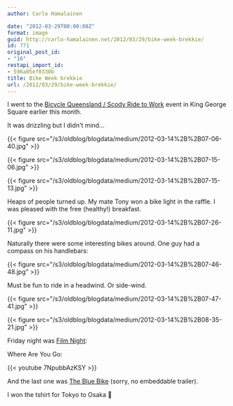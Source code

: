 ```yaml
---
author: Carlo Hamalainen

date: "2012-03-29T00:00:00Z"
format: image
guid: http://carlo-hamalainen.net/2012/03/29/bike-week-brekkie/
id: 771
original_post_id:
- "16"
restapi_import_id:
- 596a05ef0330b
title: Bike Week brekkie
url: /2012/03/29/bike-week-brekkie/
---
```

I went to the [Bicycle Queensland / Scody Ride to Work](http://bikeweek.bq.org.au/whats-on/events/scody-ride-to-work-day/) event in King George Square earlier this month.

It was drizzling but I didn't mind...

{{< figure src="/s3/oldblog/blogdata/medium/2012-03-14%2B%2B07-06-40.jpg" >}}

{{< figure src="/s3/oldblog/blogdata/medium/2012-03-14%2B%2B07-15-06.jpg" >}}

{{< figure src="/s3/oldblog/blogdata/medium/2012-03-14%2B%2B07-15-13.jpg" >}}

Heaps of people turned up. My mate Tony won a bike light in the raffle. I was pleased with the free (healthy!) breakfast.

{{< figure src="/s3/oldblog/blogdata/medium/2012-03-14%2B%2B07-26-11.jpg" >}}

Naturally there were some interesting bikes around. One guy had a compass on his handlebars:

{{< figure src="/s3/oldblog/blogdata/medium/2012-03-14%2B%2B07-46-48.jpg" >}}

Must be fun to ride in a headwind. Or side-wind.

{{< figure src="/s3/oldblog/blogdata/medium/2012-03-14%2B%2B07-47-41.jpg" >}}

{{< figure src="/s3/oldblog/blogdata/medium/2012-03-14%2B%2B08-35-21.jpg" >}}

Friday night was [Film Night](http://bikeweek.bq.org.au/whats-on/events/film-night/):

Where Are You Go:</p>

{{< youtube 7NpubbAzKSY >}}

And the last one was [The Blue Bike](http://www.bluebikedoc.com/) (sorry, no embeddable trailer).

I won the tshirt for Tokyo to Osaka 🙂
